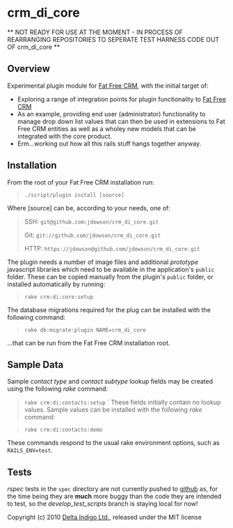 crm_di_core
===========


** NOT READY FOR USE AT THE MOMENT - IN PROCESS OF REARRANGING REPOSITORIES TO SEPERATE TEST HARNESS CODE OUT OF crm_di_core **

Overview
--------

Experimental plugin module for [Fat Free CRM][2], with the initial target of:

* Exploring a range of integration points for plugin functionality to [Fat Free CRM][2]
* As an example, providing end user (administrator) functionality to manage drop down list values that can then be used in extensions to Fat Free CRM entities as well as a wholey new models that can be integrated with the core product.
* Erm...working out how all this rails stuff hangs together anyway.


Installation
------------

From the root of your Fat Free CRM installation run:

> `./script/plugin install [source]`

Where [source] can be, according to your needs, one of:

> SSH:
>    `git@github.com:jdowson/crm_di_core.git`
>
> Git: 
>    `git://github.com/jdowson/crm_di_core.git`
>
> HTTP:
>    `https://jdowson@github.com/jdowson/crm_di_core.git`

The plugin needs a number of image files and additional *prototype* javascript libraries which need to be available in the application's `public` folder. These can be copied manually from the plugin's `public` folder, or installed automatically by running:

>  `rake crm:di:core:setup`

The database migrations required for the plug can be installed with the following command:

> `rake db:migrate:plugin NAME=crm_di_core`

...that can be run from the Fat Free CRM installation root.


Sample Data
-----------

Sample *contact type* and *contact subtype* lookup fields may be created using the following *rake* command:

> `rake crm:di:contacts:setup`
`
These fields initially contain no lookup values. Sample values can be installed with the following *rake* command:

> `rake crm:di:contacts:demo`

These commands respond to the usual rake environment options, such as `RAILS_ENV=test`.


Tests
-----

*rspec* tests in the `spec` directory are not currently pushed to [github][3] as, for the time being they are **much** more buggy than the code they are intended to test, so the *develop_test_scripts* branch is staying local for now!


Copyright (c) 2010 [Delta Indigo Ltd.][1], released under the MIT license

[1]: http://www.deltindigo.com/             "Delta Indigo"
[2]: http://www.fatfreecrm.com/             "Fat Free CRM"
[3]: http://www.github.com/                 "github"
